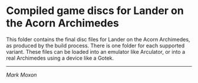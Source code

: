 # Compiled game discs for Lander on the Acorn Archimedes

This folder contains the final disc files for Lander on the Acorn Archimedes, as produced by the build process. There is one folder for each supported variant. These files can be loaded into an emulator like Arculator, or into a real Archimedes using a device like a Gotek.

---

_Mark Moxon_